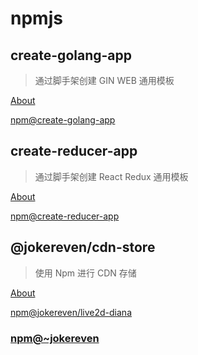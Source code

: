 # npmjs

## create-golang-app

> 通过脚手架创建 GIN WEB 通用模板

[About](https://github.com/jokereven/npmjs/tree/master/create-golang-app)

[npm@create-golang-app](https://www.npmjs.com/package/create-golang-app)

## create-reducer-app

> 通过脚手架创建 React Redux 通用模板

[About](https://github.com/jokereven/npmjs/tree/master/create-reducer-app)

[npm@create-reducer-app](https://www.npmjs.com/package/create-reducer-app)

## @jokereven/cdn-store

> 使用 Npm 进行 CDN 存储

[About](https://github.com/jokereven/npmjs/tree/master/cdn)

[npm@jokereven/live2d-diana](https://www.npmjs.com/package/live2d-diana)

### [npm@~jokereven](https://www.npmjs.com/~jokereven)
